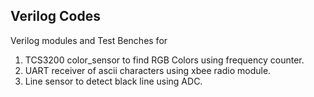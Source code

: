 ## Verilog Codes 
Verilog modules and Test Benches for
1. TCS3200 color_sensor to find RGB Colors using frequency counter. 
2. UART receiver of ascii characters using xbee radio module.
3. Line sensor to detect black line using ADC.

